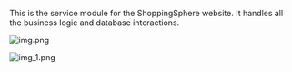 This is the service module for the ShoppingSphere website. It handles all the business logic and database interactions.

![img.png](git_image/2Fimg.png)

![img_1.png](git_image/2Fimg_1.png)
